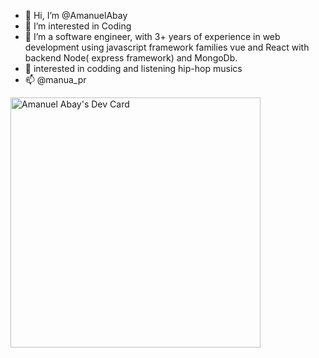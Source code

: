 - 👋 Hi, I’m @AmanuelAbay
- 👀 I’m interested in Coding
- 🌱 I’m a software engineer, with 3+ years of experience in web development using javascript framework families vue and React with backend Node( express framework) and MongoDb.
- 💞️ interested in codding and listening hip-hop musics
- 📫  @manua_pr


<a href="https://app.daily.dev/manua"><img src="https://api.daily.dev/devcards/776dcf027d3b4d72a5902ecc7edd7a3f.png?r=6uy" width="400" alt="Amanuel Abay's Dev Card"/></a>
<!---
AmanuelAbay/AmanuelAbay is a ✨ special ✨ repository because its `README.md` (this file) appears on your GitHub profile.
You can click the Preview link to take a look at your changes.
--->
